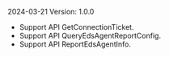 2024-03-21 Version: 1.0.0
- Support API GetConnectionTicket.
- Support API QueryEdsAgentReportConfig.
- Support API ReportEdsAgentInfo.


